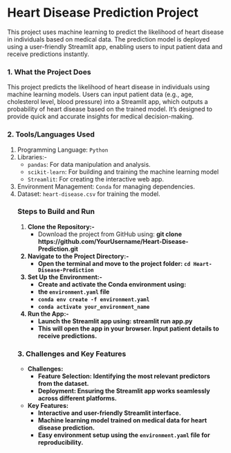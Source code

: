 <h1>Heart Disease Prediction Project</h1> 

<p>This project uses machine learning to predict the likelihood of heart disease in individuals based on medical data. The prediction model is deployed using a user-friendly Streamlit app, enabling users to input patient data and receive predictions instantly.</p>

<h3>1. What the Project Does</h3>
<p>This project predicts the likelihood of heart disease in individuals using machine learning models. Users can input patient data (e.g., age, cholesterol level, blood pressure) into a Streamlit app, which outputs a probability of heart disease based on the trained model. It’s designed to provide quick and accurate insights for medical decision-making.
</p>

<h3>2. Tools/Languages Used</h3>
<ol>
  <li>Programming Language: <code>Python</code></li>
  <li>Libraries:-
    <ul>
      <li><code>pandas</code>: For data manipulation and analysis.</li>
      <li><code>scikit-learn</code>: For building and training the machine learning model</li>
      <li><code>Streamlit</code>: For creating the interactive web app.</li>
    </ul>
  </li>
  <li>Environment Management: <code>Conda</code> for managing dependencies.</li>
  <li>Dataset: <code>heart-disease.csv</code> for training the model.</li>
</ol>
<ul>
<h3>Steps to Build and Run</h3>
<ol>  
  <li>
    <strong>Clone the Repository:-</strong>
    <ul>
      <li>Download the project from GitHub using: <strong>git clone https://github.com/YourUsername/Heart-Disease-Prediction.git</</strong</li>
    </ul>
  </li>
<li>
 <strong>Navigate to the Project Directory:-</strong>
  <ul>
    <li>Open the terminal and move to the project folder: <code>cd Heart-Disease-Prediction </code></li>
  </ul>
</li>
<li>
  <strong>Set Up the Environment:-</strong>
  <ul>
    <li>Create and activate the Conda environment using:</li>
    <li>the <code>environment.yaml</code> file</li>
    <li><code>conda env create -f environment.yaml</code></li>
    <li><code>conda activate your_environment_name</code></li>
  </ul>
</li>
<li>
  <strong>Run the App:-</strong>
  <ul>
    <li>Launch the Streamlit app using: <strong>streamlit run app.py</strong></li>
    <li>This will open the app in your browser. Input patient details to receive predictions.</li>
  </ul>
</li>
</ol>
<h3>3. Challenges and Key Features</h3>
<ul>
  <li>
    <strong>Challenges:</strong>
    <ul>
      <li><strong>Feature Selection</strong>: Identifying the most relevant predictors from the dataset.</li>
      <li><strong>Deployment</strong>: Ensuring the Streamlit app works seamlessly across different platforms.</li>
    </ul>
  </li>
  <li>
    <strong>Key Features:</strong>
    <ul>
      <li>Interactive and user-friendly Streamlit interface.</li>
      <li>Machine learning model trained on medical data for heart disease prediction.</li>
      <li>Easy environment setup using the <code>environment.yaml</code> file for reproducibility.</li>
    </ul>
  </li>
</ul>
